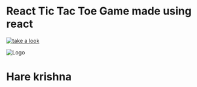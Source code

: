 # React Tic Tac Toe Game made using react

[![take a look](https://img.shields.io/badge/Take_a_look-000?style=for-the-badge&logo=ko-fi&logoColor=white)]([https://ydharma.netlify.app/](https://tic-tac-toe-rohit-gloomybutter.netlify.app/))


![Logo](https://i.ibb.co/9H5VqPy/580b585b2edbce24c47b2aa1.png)

# Hare krishna
